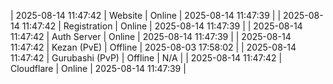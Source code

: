 | 2025-08-14 11:47:42 | Website | Online | 2025-08-14 11:47:39 |
| 2025-08-14 11:47:42 | Registration | Online | 2025-08-14 11:47:39 |
| 2025-08-14 11:47:42 | Auth Server | Online | 2025-08-14 11:47:39 |
| 2025-08-14 11:47:42 | Kezan (PvE) | Offline | 2025-08-03 17:58:02 |
| 2025-08-14 11:47:42 | Gurubashi (PvP) | Offline | N/A |
| 2025-08-14 11:47:42 | Cloudflare | Online | 2025-08-14 11:47:39 |
